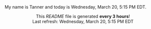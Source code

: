 My name is Tanner and today is Wednesday, March 20, 5:15 PM EDT.

<p align="center">This <i>README</i> file is generated <b>every 3 hours</b>!</br>Last refresh: Wednesday, March 20, 5:15 PM EDT<br /></p>
